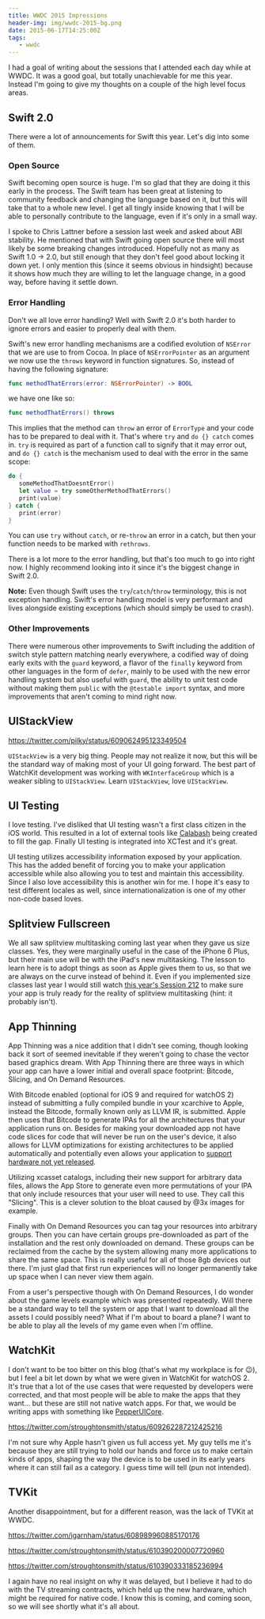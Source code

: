 ```yaml
---
title: WWDC 2015 Impressions
header-img: img/wwdc-2015-bg.png
date: 2015-06-17T14:25:00Z
tags:
   - wwdc
---
```


I had a goal of writing about the sessions that I attended each day while at WWDC. It was a good goal, but totally unachievable for me this year. Instead I'm going to give my thoughts on a couple of the high level focus areas.

<!-- excerpt -->

## Swift 2.0

There were a lot of announcements for Swift this year. Let's dig into some of them.

### Open Source

Swift becoming open source is huge. I'm so glad that they are doing it this early in the process. The Swift team has been great at listening to community feedback and changing the language based on it, but this will take that to a whole new level. I get all tingly inside knowing that I will be able to personally contribute to the language, even if it's only in a small way.

I spoke to Chris Lattner before a session last week and asked about ABI stability. He mentioned that with Swift going open source there will most likely be some breaking changes introduced. Hopefully not as many as Swift 1.0 -\> 2.0, but still enough that they don't feel good about locking it down yet. I only mention this (since it seems obvious in hindsight) because it shows how much they are willing to let the language change, in a good way, before having it settle down.

### Error Handling

Don't we all love error handling? Well with Swift 2.0 it's both harder to ignore errors and easier to properly deal with them.

Swift's new error handling mechanisms are a codified evolution of `NSError` that we are use to from Cocoa. In place of `NSErrorPointer` as an argument we now use the `throws` keyword in function signatures. So, instead of having the following signature:

```swift
func methodThatErrors(error: NSErrorPointer) -> BOOL
```

we have one like so:

```swift
func methodThatErrors() throws
```

This implies that the method can `throw` an error of `ErrorType` and your code has to be prepared to deal with it. That's where `try` and `do {} catch` comes in. `try` is required as part of a function call to signify that it may error out, and `do {} catch` is the mechanism used to deal with the error in the same scope:

```swift
do {
   someMethodThatDoesntError()
   let value = try someOtherMethodThatErrors()
   print(value)
} catch {
   print(error)
}
```

You can use `try` without `catch`, or re-`throw` an error in a catch, but then your function needs to be marked with `rethrows`.

There is a lot more to the error handling, but that's too much to go into right now. I highly recommend looking into it since it's the biggest change in Swift 2.0.

**Note:** Even though Swift uses the `try`/`catch`/`throw` terminology, this is not exception handling. Swift's error handling model is very performant and lives alongside existing exceptions (which should simply be used to crash).

### Other Improvements

There were numerous other improvements to Swift including the addition of switch style pattern matching nearly everywhere, a codified way of doing early exits with the `guard` keyword, a flavor of the `finally` keyword from other languages in the form of `defer`, mainly to be used with the new error handling system but also useful with `guard`, the ability to unit test code without making them `public` with the `@testable import` syntax, and more improvements that aren't coming to mind right now.

## UIStackView

https://twitter.com/pilky/status/609062495123349504

`UIStackView` is a very big thing. People may not realize it now, but this will be the standard way of making most of your UI going forward. The best part of WatchKit development was working with `WKInterfaceGroup` which is a weaker sibling to `UIStackView`. Learn `UIStackView`, love `UIStackView`.

## UI Testing

I love testing. I've disliked that UI testing wasn't a first class citizen in the iOS world. This resulted in a lot of external tools like [Calabash](http://calaba.sh) being created to fill the gap. Finally UI testing is integrated into XCTest and it's great.

UI testing utilizes accessibility information exposed by your application. This has the added benefit of forcing you to make your application accessible while also allowing you to test and maintain this accessibility. Since I also love accessibility this is another win for me. I hope it's easy to test different locales as well, since internationalization is one of my other non-code based loves.

## Splitview Fullscreen

We all saw splitview multitasking coming last year when they gave us size classes. Yes, they were marginally useful in the case of the iPhone 6 Plus, but their main use will be with the iPad's new multitasking. The lesson to learn here is to adopt things as soon as Apple gives them to us, so that we are always on the curve instead of behind it. Even if you implemented size classes last year I would still watch [this year's Session 212](https://developer.apple.com/videos/wwdc/2015/?id=212) to make sure your app is truly ready for the reality of splitview multitasking (hint: it probably isn't).

## App Thinning

App Thinning was a nice addition that I didn't see coming, though looking back it sort of seemed inevitable if they weren't going to chase the vector based graphics dream. With App Thinning there are three ways in which your app can have a lower  initial and overall space footprint: Bitcode, Slicing, and On Demand Resources.

With Bitcode enabled (optional for iOS 9 and required for watchOS 2) instead of submitting a fully compiled bundle in your xcarchive to Apple, instead the Bitcode, formally known only as LLVM IR, is submitted. Apple then uses that Bitcode to generate IPAs for all the architectures that your application runs on. Besides for making your downloaded app not have code slices for code that will never be run on the user's device, it also allows for LLVM optimizations for existing architectures to be applied automatically and potentially even allows your application to [support hardware not yet released](https://medium.com/@InertialLemon/apple-s-bitcode-telegraphs-future-cpu-plans-a7b90d326228).

Utilizing xcasset catalogs, including their new support for arbitrary data files, allows the App Store to generate even more permutations of your IPA that only include resources that your user will need to use. They call this "Slicing". This is a clever solution to the bloat caused by @3x images for example.

Finally with On Demand Resources you can tag your resources into arbitrary groups. Then you can have certain groups pre-downloaded as part of the installation and the rest only downloaded on demand. These groups can be reclaimed from the cache by the system allowing many more applications to share the same space. This is really useful for all of those 8gb devices out there. I'm just glad that first run experiences will no longer permanently take up space when I can never view them again.

From a user's perspective though with On Demand Resources, I do wonder about the game levels example which was presented repeatedly. Will there be a standard way to tell the system or app that I want to download all the assets I could possibly need? What if I'm about to board a plane? I want to be able to play all the levels of my game even when I'm offline.

## WatchKit

I don't want to be too bitter on this blog (that's what my workplace is for 😉), but I feel a bit let down by what we were given in WatchKit for watchOS 2. It's true that a lot of the use cases that were requested by developers were corrected, and that most people will be able to make the apps that they want… but these are still not native watch apps. For that, we would be writing apps with something like [PepperUICore](https://deallocatedobjects.com/posts/confirmed-apple-watch-runs-ios).

https://twitter.com/stroughtonsmith/status/609262287212425216

I'm not sure why Apple hasn't given us full access yet. My guy tells me it's because they are still trying to hold our hands and force us to make certain kinds of apps, shaping the way the device is to be used in its early years where it can still fail as a category. I guess time will tell (pun not intended).

## TVKit

Another disappointment, but for a different reason, was the lack of TVKit at WWDC.

https://twitter.com/jgarnham/status/608989960885170176

https://twitter.com/stroughtonsmith/status/610390200007720960

https://twitter.com/stroughtonsmith/status/610390333185236994

I again have no real insight on why it was delayed, but I believe it had to do with the TV streaming contracts, which held up the new hardware, which might be required for native code. I know this is coming, and coming soon, so we will see shortly what it's all about.
